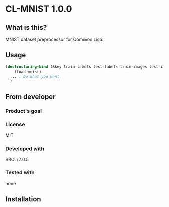 # CL-MNIST 1.0.0
## What is this?
MNIST dataset preprocessor for Common Lisp.

## Usage

```lisp
(destructuring-bind (&key train-labels test-labels train-images test-images)
    (load-mnist)
  ... ; Do what you want.
  )
```

## From developer

### Product's goal

### License
MIT

### Developed with
SBCL/2.0.5

### Tested with
none

## Installation

